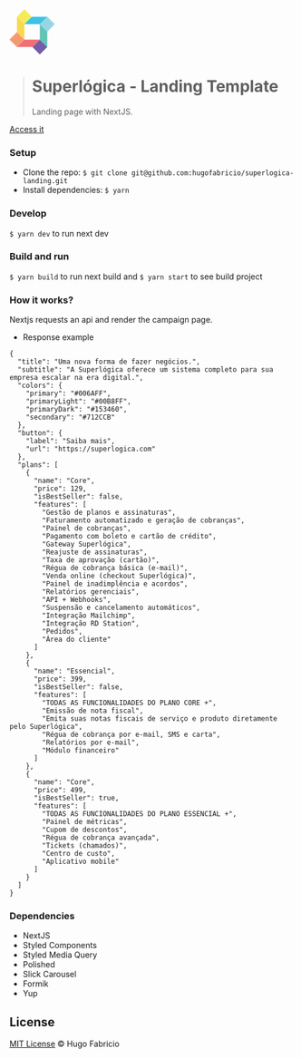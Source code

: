 <img src="data:image/svg+xml;base64,PHN2ZyB3aWR0aD0iMjU5IiBoZWlnaHQ9IjI1OSIgdmlld0JveD0iMCAwIDI1OSAyNTkiIGZpbGw9%0D%0AIm5vbmUiIHhtbG5zPSJodHRwOi8vd3d3LnczLm9yZy8yMDAwL3N2ZyI+CjxwYXRoIGZpbGwtcnVs%0D%0AZT0iZXZlbm9kZCIgY2xpcC1ydWxlPSJldmVub2RkIiBkPSJNMTI3LjU4OSA0Mi41MjI5TDg1LjA1%0D%0ANTkgODUuMDU1OUw0Mi41MzMgNDIuNTIyOUw4NS4wNTU5IDBMMTI3LjU4OSA0Mi41MjI5WiIgZmls%0D%0AbD0iI0YzRUI1OSIvPgo8cGF0aCBmaWxsLXJ1bGU9ImV2ZW5vZGQiIGNsaXAtcnVsZT0iZXZlbm9k%0D%0AZCIgZD0iTTI1OC4yMDkgODUuMDU1OEwyMTUuNjc2IDEyNy41ODRMMTczLjE1NCA4NS4wNTU4TDIx%0D%0ANS42NzYgNDIuNTIyOUwyNTguMjA5IDg1LjA1NThaIiBmaWxsPSIjOTVENkU1Ii8+CjxwYXRoIGZp%0D%0AbGwtcnVsZT0iZXZlbm9kZCIgY2xpcC1ydWxlPSJldmVub2RkIiBkPSJNODUuMDYwOSAxNzMuMTQz%0D%0ATDQyLjUzMyAyMTUuNjcxTDAgMTczLjE0M0w0Mi41MzMgMTMwLjYyTDg1LjA2MDkgMTczLjE0M1oi%0D%0AIGZpbGw9IiNGNjk5NzMiLz4KPHBhdGggZmlsbC1ydWxlPSJldmVub2RkIiBjbGlwLXJ1bGU9ImV2%0D%0AZW5vZGQiIGQ9Ik0yMTUuNjgxIDIxNS42NzFMMTczLjE1MyAyNTguMjA5TDEzMC42MiAyMTUuNjc2%0D%0ATDE3My4xNTMgMTczLjE0OEwyMTUuNjgxIDIxNS42NzFaIiBmaWxsPSIjNzQ1REE3Ii8+CjxwYXRo%0D%0AIGZpbGwtcnVsZT0iZXZlbm9kZCIgY2xpcC1ydWxlPSJldmVub2RkIiBkPSJNODUuMDYwOSAxNzMu%0D%0AMTQzTDQyLjUzMyAxMzAuNjJWNDIuNTI3OUw4NS4wNjA5IDg1LjA2MDlWMTczLjE0M1oiIGZpbGw9%0D%0AIiNGOUQ4NEYiLz4KPHBhdGggZmlsbC1ydWxlPSJldmVub2RkIiBjbGlwLXJ1bGU9ImV2ZW5vZGQi%0D%0AIGQ9Ik0yMTUuNjgxIDIxNS42NzFMMTczLjE1NCAxNzMuMTQ4Vjg1LjA2MDlMMjE1LjY4MSAxMjcu%0D%0ANTg5VjIxNS42NzFaIiBmaWxsPSIjNjJDNEI4Ii8+CjxwYXRoIGZpbGwtcnVsZT0iZXZlbm9kZCIg%0D%0AY2xpcC1ydWxlPSJldmVub2RkIiBkPSJNODUuMDYwOSA4NS4wNTU4TDEyNy41OTQgNDIuNTIyOUgy%0D%0AMTUuNjgxTDE3My4xNTMgODUuMDU1OEg4NS4wNjA5WiIgZmlsbD0iIzNCQzJFNSIvPgo8cGF0aCBm%0D%0AaWxsLXJ1bGU9ImV2ZW5vZGQiIGNsaXAtcnVsZT0iZXZlbm9kZCIgZD0iTTQyLjUzMyAyMTUuNjcx%0D%0ATDg1LjA1NTkgMTczLjE0OEgxNzMuMTQzTDEzMC42MjUgMjE1LjY3Nkw0Mi41MzMgMjE1LjY3MVoi%0D%0AIGZpbGw9IiNGMTZGNzQiLz4KPC9zdmc+Cg==" width="80" height="80" />

> # Superlógica - Landing Template
>
> Landing page with NextJS.

[Access it](https://superlogica.hugofabricio.com/)

### Setup

- Clone the repo: `$ git clone git@github.com:hugofabricio/superlogica-landing.git`
- Install dependencies: `$ yarn`

### Develop

`$ yarn dev` to run next dev

### Build and run

`$ yarn build` to run next build and `$ yarn start` to see build project

### How it works?

Nextjs requests an api and render the campaign page.

- Response example

```
{
  "title": "Uma nova forma de fazer negócios.",
  "subtitle": "A Superlógica oferece um sistema completo para sua empresa escalar na era digital.",
  "colors": {
    "primary": "#006AFF",
    "primaryLight": "#00B8FF",
    "primaryDark": "#153460",
    "secondary": "#712CCB"
  },
  "button": {
    "label": "Saiba mais",
    "url": "https://superlogica.com"
  },
  "plans": [
    {
      "name": "Core",
      "price": 129,
      "isBestSeller": false,
      "features": [
        "Gestão de planos e assinaturas",
        "Faturamento automatizado e geração de cobranças",
        "Painel de cobranças",
        "Pagamento com boleto e cartão de crédito",
        "Gateway Superlógica",
        "Reajuste de assinaturas",
        "Taxa de aprovação (cartão)",
        "Régua de cobrança básica (e-mail)",
        "Venda online (checkout Superlógica)",
        "Painel de inadimplência e acordos",
        "Relatórios gerenciais",
        "API + Webhooks",
        "Suspensão e cancelamento automáticos",
        "Integração Mailchimp",
        "Integração RD Station",
        "Pedidos",
        "Área do cliente"
      ]
    },
    {
      "name": "Essencial",
      "price": 399,
      "isBestSeller": false,
      "features": [
        "TODAS AS FUNCIONALIDADES DO PLANO CORE +",
        "Emissão de nota fiscal",
        "Emita suas notas fiscais de serviço e produto diretamente pelo Superlógica",
        "Régua de cobrança por e-mail, SMS e carta",
        "Relatórios por e-mail",
        "Módulo financeiro"
      ]
    },
    {
      "name": "Core",
      "price": 499,
      "isBestSeller": true,
      "features": [
        "TODAS AS FUNCIONALIDADES DO PLANO ESSENCIAL +",
        "Painel de métricas",
        "Cupom de descontos",
        "Régua de cobrança avançada",
        "Tickets (chamados)",
        "Centro de custo",
        "Aplicativo mobile"
      ]
    }
  ]
}
```

### Dependencies

- NextJS
- Styled Components
- Styled Media Query
- Polished
- Slick Carousel
- Formik
- Yup

## License

[MIT License](/license) © Hugo Fabricio

